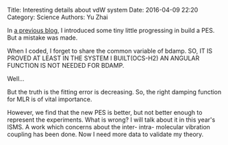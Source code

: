 Title: Interesting details about vdW system
Date: 2016-04-09 22:20
Category: Science
Authors: Yu Zhai

In [a previous blog](http://www.zhaiyusci.net/damping-function-in-morselong-range-potential-energy-model.html), I introduced some tiny little progressing in build a PES.  But a mistake was made.

When I coded, I forget to share the common variable of bdamp.  SO, IT IS PROVED AT LEAST IN THE SYSTEM I BUILT(OCS-H2) AN ANGULAR FUNCTION IS NOT NEEDED FOR BDAMP. 

Well...

But the truth is the fitting error is decreasing. So, the right damping function for MLR is of vital importance.

However, we find that the new PES is better, but not better enough to represent the experiments. What is wrong?  I will talk about it in this year's ISMS.  A work which concerns about the inter- intra- molecular vibration coupling has been done.  Now I need more data to validate my theory.
